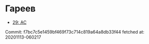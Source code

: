 # Гареев
- [29: AC](29.md)

Commit: f7bc7c5e1459bf469f73c714c819a64a8db33f44
 fetched at: 20201113-060217
